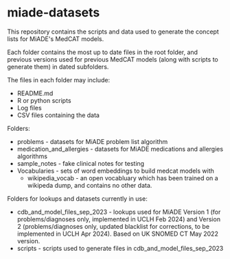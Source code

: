 # miade-datasets

This repository contains the scripts and data used to generate the concept lists for MiADE's MedCAT models.

Each folder contains the most up to date files in the root folder, and previous versions used for previous MedCAT models (along with scripts to generate them) in dated subfolders.

The files in each folder may include:

- README.md
- R or python scripts
- Log files
- CSV files containing the data

Folders:

- problems - datasets for MiADE problem list algorithm
- medication_and_allergies - datasets for MiADE medications and allergies algorithms
- sample_notes - fake clinical notes for testing
- Vocabularies - sets of word embeddings to build medcat models with
  - wikipedia_vocab - an open vocabluary which has been trained on a wikipeda dump, and contains no other data.
  
Folders for lookups and datasets currently in use:
- cdb_and_model_files_sep_2023 - lookups used for MiADE Version 1 (for problems/diagnoses only, implemented in UCLH Feb 2024) and Version 2 (problems/diagnoses only, updated blacklist for corrections, to be implemented in UCLH Apr 2024). Based on UK SNOMED CT May 2022 version.
- scripts - scripts used to generate files in cdb_and_model_files_sep_2023
